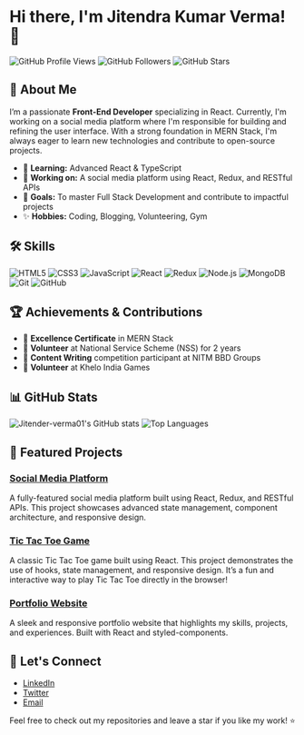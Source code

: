 # Hi there, I'm Jitendra Kumar Verma! 👋

![GitHub Profile Views](https://komarev.com/ghpvc/?username=Jitender-verma01&color=blueviolet&style=flat-square)
![GitHub Followers](https://img.shields.io/github/followers/Jitender-verma01?label=Followers&style=social)
![GitHub Stars](https://img.shields.io/github/stars/Jitender-verma01?affiliations=OWNER%2CCOLLABORATOR&style=social)

## 🚀 About Me
I’m a passionate **Front-End Developer** specializing in React. Currently, I'm working on a social media platform where I'm responsible for building and refining the user interface. With a strong foundation in MERN Stack, I'm always eager to learn new technologies and contribute to open-source projects.

- 🌱 **Learning:** Advanced React & TypeScript
- 💼 **Working on:** A social media platform using React, Redux, and RESTful APIs
- 🎯 **Goals:** To master Full Stack Development and contribute to impactful projects
- ✨ **Hobbies:** Coding, Blogging, Volunteering, Gym

## 🛠️ Skills
![HTML5](https://img.shields.io/badge/-HTML5-E34F26?style=flat-square&logo=html5&logoColor=white)
![CSS3](https://img.shields.io/badge/-CSS3-1572B6?style=flat-square&logo=css3)
![JavaScript](https://img.shields.io/badge/-JavaScript-F7DF1E?style=flat-square&logo=javascript&logoColor=black)
![React](https://img.shields.io/badge/-React-61DAFB?style=flat-square&logo=react&logoColor=black)
![Redux](https://img.shields.io/badge/-Redux-764ABC?style=flat-square&logo=redux)
![Node.js](https://img.shields.io/badge/-Node.js-339933?style=flat-square&logo=node.js&logoColor=white)
![MongoDB](https://img.shields.io/badge/-MongoDB-47A248?style=flat-square&logo=mongodb&logoColor=white)
![Git](https://img.shields.io/badge/-Git-F05032?style=flat-square&logo=git&logoColor=white)
![GitHub](https://img.shields.io/badge/-GitHub-181717?style=flat-square&logo=github)

## 🏆 Achievements & Contributions
- 🏅 **Excellence Certificate** in MERN Stack
- 🥇 **Volunteer** at National Service Scheme (NSS) for 2 years
- 📝 **Content Writing** competition participant at NITM BBD Groups
- 🏅 **Volunteer** at Khelo India Games

## 📊 GitHub Stats
![Jitender-verma01's GitHub stats](https://github-readme-stats.vercel.app/api?username=Jitender-verma01&show_icons=true&theme=radical)
![Top Languages](https://github-readme-stats.vercel.app/api/top-langs/?username=Jitender-verma01&layout=compact&theme=radical)

## 🎨 Featured Projects
### [Social Media Platform](https://github.com/Jitender-verma01/social-media-platform)
A fully-featured social media platform built using React, Redux, and RESTful APIs. This project showcases advanced state management, component architecture, and responsive design.

### [Tic Tac Toe Game](https://github.com/Jitender-verma01/tic-tac-toe)
A classic Tic Tac Toe game built using React. This project demonstrates the use of hooks, state management, and responsive design. It’s a fun and interactive way to play Tic Tac Toe directly in the browser!


### [Portfolio Website](https://jitender-verma01.github.io/Portfolio/)
A sleek and responsive portfolio website that highlights my skills, projects, and experiences. Built with React and styled-components.

## 💬 Let's Connect
- [LinkedIn](https://www.linkedin.com/in/jitendra-kumar-verma-619005238/)
- [Twitter](https://x.com/Jitendra14333)
- [Email](mailto:erjitendraverma7820@gmail.com)

Feel free to check out my repositories and leave a star if you like my work! ⭐

